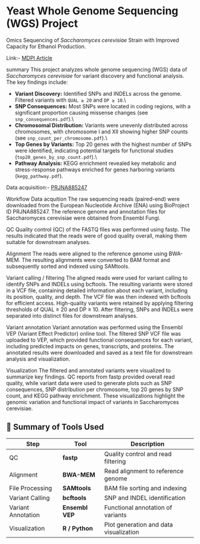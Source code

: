 # Yeast Whole Genome Sequencing (WGS) Project

Omics Sequencing of *Saccharomyces cerevisiae* Strain with Improved
Capacity for Ethanol Production.

Link:- [MDPI Article](https://www.mdpi.com/2311-5637/9/5/483)

summary This project analyzes whole genome sequencing (WGS) data of
*Saccharomyces cerevisiae* for variant discovery and functional
analysis. The key findings include:

-   **Variant Discovery:** Identified SNPs and INDELs across the genome.
    Filtered variants with `QUAL ≥ 20` and `DP ≥ 10`.\
-   **SNP Consequences:** Most SNPs were located in coding regions, with
    a significant proportion causing missense changes (see
    `snp_consequences.pdf`).\
-   **Chromosomal Distribution:** Variants were unevenly distributed
    across chromosomes, with chromosome I and XII showing higher SNP
    counts (see `snp_count_per_chromosome.pdf`).\
-   **Top Genes by Variants:** Top 20 genes with the highest number of
    SNPs were identified, indicating potential targets for functional
    studies (`top20_genes_by_snp_count.pdf`).\
-   **Pathway Analysis:** KEGG enrichment revealed key metabolic and
    stress-response pathways enriched for genes harboring variants
    (`kegg_pathway.pdf`).

Data acquisition:-
[PRJNA885247](https://www.ncbi.nlm.nih.gov/bioproject/?term=PRJNA885247)

Workflow Data acquition The raw sequencing reads (paired-end) were
downloaded from the European Nucleotide Archive (ENA) using BioProject
ID PRJNA885247. The reference genome and annotation files for
Saccharomyces cerevisiae were obtained from Ensembl Fungi.

QC Quality control (QC) of the FASTQ files was performed using fastp.
The results indicated that the reads were of good quality overall,
making them suitable for downstream analyses.

Alignment The reads were aligned to the reference genome using BWA-MEM.
The resulting alignments were converted to BAM format and subsequently
sorted and indexed using SAMtools.

Variant calling / filtering The aligned reads were used for variant
calling to identify SNPs and INDELs using bcftools. The resulting
variants were stored in a VCF file, containing detailed information
about each variant, including its position, quality, and depth. The VCF
file was then indexed with bcftools for efficient access. High-quality
variants were retained by applying filtering thresholds of QUAL ≥ 20 and
DP ≥ 10. After filtering, SNPs and INDELs were separated into distinct
files for downstream analyses.

Variant annotation Variant annotation was performed using the Ensembl
VEP (Variant Effect Predictor) online tool. The filtered SNP VCF file
was uploaded to VEP, which provided functional consequences for each
variant, including predicted impacts on genes, transcripts, and
proteins. The annotated results were downloaded and saved as a text file
for downstream analysis and visualization.

Visualization The filtered and annotated variants were visualized to
summarize key findings. QC reports from fastp provided overall read
quality, while variant data were used to generate plots such as SNP
consequences, SNP distribution per chromosome, top 20 genes by SNP
count, and KEGG pathway enrichment. These visualizations highlight the
genomic variation and functional impact of variants in Saccharomyces
cerevisiae.

## 🧭 Summary of Tools Used

| Step | Tool | Description |
|------|------|--------------|
| QC | **fastp** | Quality control and read filtering |
| Alignment | **BWA-MEM** | Read alignment to reference genome |
| File Processing | **SAMtools** | BAM file sorting and indexing |
| Variant Calling | **bcftools** | SNP and INDEL identification |
| Variant Annotation | **Ensembl VEP** | Functional annotation of variants |
| Visualization | **R / Python** | Plot generation and data visualization |
